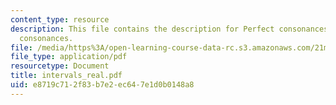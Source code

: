 ```yaml
---
content_type: resource
description: This file contains the description for Perfect consonances, and Imperfect
  consonances.
file: /media/https%3A/open-learning-course-data-rc.s3.amazonaws.com/21m-301-harmony-and-counterpoint-i-spring-2005/e8719c712f83b7e2ec647e1d0b0148a8_intervals_real.pdf
file_type: application/pdf
resourcetype: Document
title: intervals_real.pdf
uid: e8719c71-2f83-b7e2-ec64-7e1d0b0148a8
---
```

